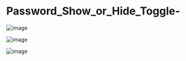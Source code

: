 # Password_Show_or_Hide_Toggle-

![image](https://user-images.githubusercontent.com/55327081/229874265-479ab82c-2d82-4cea-854f-2430bd92db94.png)

![image](https://user-images.githubusercontent.com/55327081/229874317-ff60439f-b784-4c75-8596-f0402ae2e756.png)

![image](https://user-images.githubusercontent.com/55327081/229874383-0b61e47d-0656-4ac4-90f1-12ca33b01d27.png)
